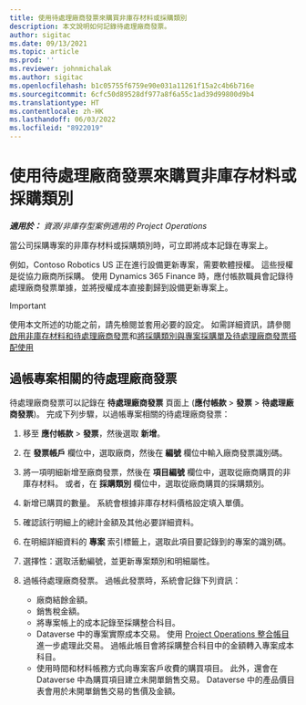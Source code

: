 ```yaml
---
title: 使用待處理廠商發票來購買非庫存材料或採購類別
description: 本文說明如何記錄待處理廠商發票。
author: sigitac
ms.date: 09/13/2021
ms.topic: article
ms.prod: ''
ms.reviewer: johnmichalak
ms.author: sigitac
ms.openlocfilehash: b1c05755f6759e90e031a11261f15a2c4b6b716e
ms.sourcegitcommit: 6cfc50d89528df977a8f6a55c1ad39d99800d9b4
ms.translationtype: HT
ms.contentlocale: zh-HK
ms.lasthandoff: 06/03/2022
ms.locfileid: "8922019"
---
```

# <a name="purchase-non-stocked-materials-or-procurement-categories-using-a-pending-vendor-invoice"></a>使用待處理廠商發票來購買非庫存材料或採購類別

_**適用於：** 資源/非庫存型案例適用的 Project Operations_

當公司採購專案的非庫存材料或採購類別時，可立即將成本記錄在專案上。 

例如，Contoso Robotics US 正在進行設備更新專案，需要軟體授權。 這些授權是從協力廠商所採購。  使用 Dynamics 365 Finance 時，應付帳款職員會記錄待處理廠商發票單據，並將授權成本直接劃歸到設備更新專案上。 

> [!IMPORTANT]
> 使用本文所述的功能之前，請先檢閱並套用必要的設定。 如需詳細資訊，請參閱[啟用非庫存材料和待處理廠商發票](configure-materials-nonstocked.md)和[將採購類別與專案採購單及待處理廠商發票搭配使用](configure-procurement-categories.md)

## <a name="post-a-project-related-pending-vendor-invoice"></a>過帳專案相關的待處理廠商發票 

待處理廠商發票可以記錄在 **待處理廠商發票** 頁面上 (**應付帳款** > **發票** > **待處理廠商發票**)。 完成下列步驟，以過帳專案相關的待處理廠商發票：

1. 移至 **應付帳款** > **發票**，然後選取 **新增**。 
1. 在 **發票帳戶** 欄位中，選取廠商，然後在 **編號** 欄位中輸入廠商發票識別碼。
1. 將一項明細新增至廠商發票，然後在 **項目編號** 欄位中，選取從廠商購買的非庫存材料。 或者，在 **採購類別** 欄位中，選取從廠商購買的採購類別。   
1. 新增已購買的數量。 系統會根據非庫存材料價格設定填入單價。 
1. 確認該行明細上的總計金額及其他必要詳細資料。
1. 在明細詳細資料的 **專案** 索引標籤上，選取此項目要記錄到的專案的識別碼。
1. 選擇性：選取活動編號，並更新專案類別和明細屬性。
1. 過帳待處理廠商發票。 過帳此發票時，系統會記錄下列資訊：
    
    - 廠商結餘金額。
    - 銷售稅金額。
    - 將專案帳上的成本記錄至採購整合科目。
    - Dataverse 中的專案實際成本交易。  使用 [Project Operations 整合帳目](../project-accounting/project-operations-integration-journal.md)進一步處理此交易。 過帳此帳目會將採購整合科目中的金額轉入專案成本科目。 
    - 使用時間和材料帳務方式向專案客戶收費的購買項目。 此外，還會在 Dataverse 中為購買項目建立未開單銷售交易。 Dataverse 中的產品價目表會用於未開單銷售交易的售價及金額。
